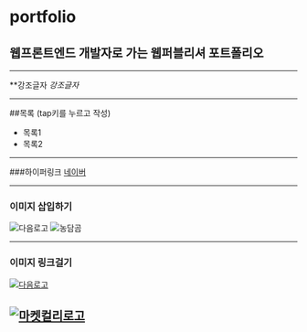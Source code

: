 # portfolio
## 웹프론트엔드 개발자로 가는 웹퍼블리셔 포트폴리오

---
**강조글자
_강조글자_

---

##목록 (tap키를 누르고 작성)
  - 목록1
  - 목록2

---

###하이퍼링크
[네이버](https://naver.com "링크 설명(title)을 작성하세요.")

---
### 이미지 삽입하기
![다음로고](https://upload.wikimedia.org/wikipedia/commons/thumb/4/44/Daum_communication_logo.svg/2560px-Daum_communication_logo.svg.png)
![농담곰](https://encrypted-tbn0.gstatic.com/images?q=tbn:ANd9GcTHw3Ut9VuWOuR2PYzJh9pC1NXOoOSnFc3ERg&usqp=CAU)

---
### 이미지 링크걸기
[![다음로고](https://upload.wikimedia.org/wikipedia/commons/thumb/4/44/Daum_communication_logo.svg/2560px-Daum_communication_logo.svg.png)](https://www.daum.net/)

[![마켓컬리로고](https://blog.kakaocdn.net/dn/bjjrHJ/btqBPXNC9tF/Sibyn4CJ4fWFTMaqvUYt01/img.jpg)](https://llwjdaks32.github.io/kully/)
---

